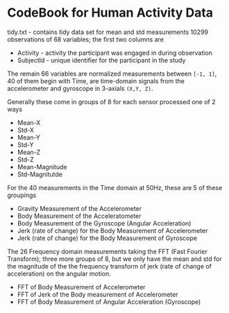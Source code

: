 # CodeBook for Human Activity Data

tidy.txt - contains tidy data set for mean and std measurements
10299 observations of 68 variables; the first two columns are

* Activity - activity the participant was engaged in during observation
* SubjectId - unique identifier for the participant in the study

The remain 66 variables are normalized measurements between `[-1, 1]`, 40 of them begin with Time, are time-domain signals from the accelerometer and gyroscope in 3-axials `(X,Y, Z)`.  

Generally these come in groups of 8 for each sensor processed one of 2 ways
* Mean-X
* Std-X
* Mean-Y
* Std-Y
* Mean-Z
* Std-Z
* Mean-Magnitude
* Std-Magnitutde

For the 40 measurements in the Time domain at 50Hz, these are 5 of these groupings
* Gravity Measurement of the Accelerometer
* Body Measurement of the Acceleratometer
* Body Measurement of the Gyroscope (Angular Acceleration)
* Jerk (rate of change) for the Body Measurement of Accelerometer
* Jerk (rate of change) for the Body Measurement of Gyroscope

The 26 Frequency domain measurements taking the FFT (Fast Fourier Transform); three more groups of 8, but we only have the mean and std for the magnitude of the the frequency transform of jerk (rate of change of acceleration) on the angular motion.
* FFT of Body Measurement of  Accelerometer
* FFT of Jerk of the Body measurement of Accelerometer
* FFT of Body Measurement of Angular Acceleration (Gyroscope)

